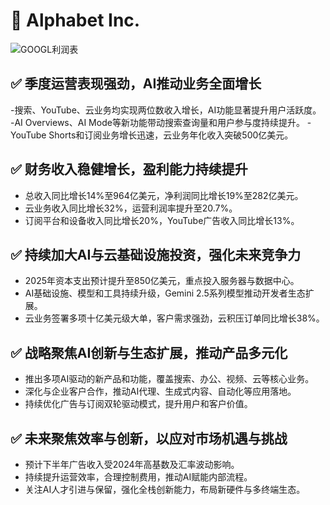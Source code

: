 # 📌 Alphabet Inc.


![GOOGL利润表](/earnings/catalogue/charts/GOOGL_2025Q2.png)


## ✅ 季度运营表现强劲，AI推动业务全面增长
-搜索、YouTube、云业务均实现两位数收入增长，AI功能显著提升用户活跃度。
-AI Overviews、AI Mode等新功能带动搜索查询量和用户参与度持续提升。
-YouTube Shorts和订阅业务增长迅速，云业务年化收入突破500亿美元。


## ✅ 财务收入稳健增长，盈利能力持续提升
- 总收入同比增长14%至964亿美元，净利润同比增长19%至282亿美元。
- 云业务收入同比增长32%，运营利润率提升至20.7%。
- 订阅平台和设备收入同比增长20%，YouTube广告收入同比增长13%。


## ✅ 持续加大AI与云基础设施投资，强化未来竞争力
- 2025年资本支出预计提升至850亿美元，重点投入服务器与数据中心。
- AI基础设施、模型和工具持续升级，Gemini 2.5系列模型推动开发者生态扩展。
- 云业务签署多项十亿美元级大单，客户需求强劲，云积压订单同比增长38%。


## ✅ 战略聚焦AI创新与生态扩展，推动产品多元化
- 推出多项AI驱动的新产品和功能，覆盖搜索、办公、视频、云等核心业务。
- 深化与企业客户合作，推动AI代理、生成式内容、自动化等应用落地。
- 持续优化广告与订阅双轮驱动模式，提升用户和客户价值。


## ✅ 未来聚焦效率与创新，以应对市场机遇与挑战
- 预计下半年广告收入受2024年高基数及汇率波动影响。
- 持续提升运营效率，合理控制费用，推动AI赋能内部流程。
- 关注AI人才引进与保留，强化全栈创新能力，布局新硬件与多终端生态。

